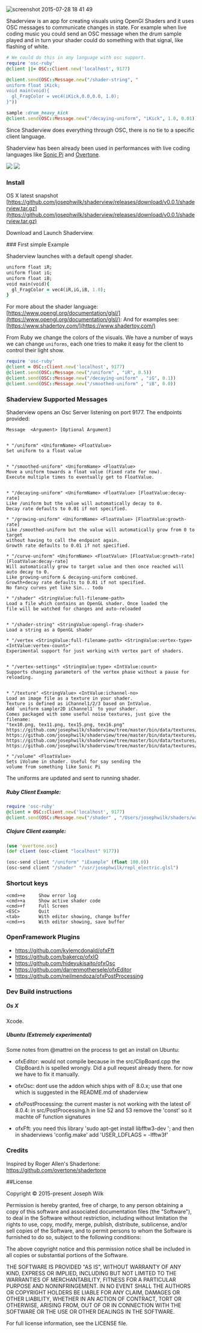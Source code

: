 ![screenshot 2015-07-28 18 41 49](https://cloud.githubusercontent.com/assets/9792/8938008/2bacab68-355c-11e5-899a-dcd90928be12.png)

Shaderview is an app for creating visuals using OpenGl Shaders and it uses OSC messages to communicate changes in state. For example when live coding music you could send an OSC message when the drum sample played and in turn your shader could do something with that signal, like flashing of white.

```ruby
# We could do this in any language with osc support.
require 'osc-ruby'
@client ||= OSC::Client.new('localhost', 9177)

@client.send(OSC::Message.new("/shader-string", "
uniform float iKick;
void main(void){
  gl_FragColor = vec4(iKick,0.0,0.0, 1.0);
}"))

sample :drum_heavy_kick
@client.send(OSC::Message.new("/decaying-uniform", "iKick", 1.0, 0.01))
```

Since Shaderview does everything through OSC, there is no tie to a specific client language.

Shaderview has been already been used in performances with live coding languages like [Sonic Pi](http://sonic-pi.net/) and [Overtone](https://github.com/overtone/overtone).

![](https://pbs.twimg.com/media/CLVUhFjWwAE7dJP.png:small)
![](https://cloud.githubusercontent.com/assets/9792/10560237/e33c79a6-7504-11e5-9695-2e21c47ebeec.png)

### Install

OS X latest snapshot [https://github.com/josephwilk/shaderview/releases/download/v0.0.1/shaderview.tar.gz](https://github.com/josephwilk/shaderview/releases/download/v0.0.1/shaderview.tar.gz)

Download and Launch Shaderview.

### First simple Example

Shaderview launches with a default opengl shader.

```ruby
uniform float iR;
uniform float iG;
uniform float iB;
void main(void){
  gl_FragColor = vec4(iR,iG,iB, 1.0);
}
```

For more about the shader language: [https://www.opengl.org/documentation/glsl/](https://www.opengl.org/documentation/glsl/):
And for examples see: [https://www.shadertoy.com/](https://www.shadertoy.com/)

From Ruby we change the colors of the visuals. We have a number of ways we can change `uniforms`, each one tries to make it easy for the client to control their light show.

```ruby
require 'osc-ruby'
@client = OSC::Client.new('localhost', 9177)
@client.send(OSC::Message.new("/uniform" , "iR", 0.5))
@client.send(OSC::Message.new("/decaying-uniform" , "iG", 0.1))
@client.send(OSC::Message.new("/smoothed-uniform" , "iB", 0.0))
```

### Shaderview Supported Messages

Shaderview opens an Osc Server listening on port 9177.
The endpoints provided:

```
Message  <Argument> [Optional Argument]


* "/uniform" <UniformName> <FloatValue>
Set uniform to a float value


* "/smoothed-uniform" <UniformName> <FloatValue>
Move a uniform towards a float value (Fixed rate for now).
Execute multiple times to eventually get to FloatValue.


* "/decaying-uniform" <UniformName> <FloatValue> [FloatValue:decay-rate]
Like /uniform but the value will automatically decay to 0.
Decay rate defaults to 0.01 if not specified.

* "/growing-uniform" <UniformName> <FloatValue> [FloatValue:growth-rate]
Like /smoothed-uniform but the value will automatically grow from 0 to target
without having to call the endpoint again.
Growth rate defaults to 0.01 if not specified.

* "/curve-uniform" <UniformName> <FloatValue> [FloatValue:growth-rate] [FloatValue:decay-rate]
Will automatically grow to target value and then once reached will auto decay to 0.
Like growing-uniform & decaying-uniform combined.
Growth+decay rate defaults to 0.01 if not specified.
No fancy curves yet like Sin... todo

* "/shader" <StringValue:full-filename-path>
Load a file which contains an OpenGL shader. Once loaded the
file will be watched for changes and auto-reloaded


* "/shader-string" <StringValue:opengl-frag-shader>
Load a string as a OpenGL shader

* "/vertex <StringValue:full-filename-path> <StringValue:vertex-type> <IntValue:vertex-count>"
Experimental support for just working with vertex part of shaders.


* "/vertex-settings" <StringValue:type> <IntValue:count>
Supports changing parameters of the vertex phase without a pause for reloading.


* "/texture" <StringValue> <IntValue:ichannel-no>
Load an image file as a texture in your shader.
Texture is defined as iChannel1/2/3 based on IntValue.
Add `uniform sampler2D iChannel1` to your shader.
Comes packaged with some useful noise textures, just give the filename:
"tex10.png, tex11.png, tex15.png, tex16.png"
https://github.com/josephwilk/shaderview/tree/master/bin/data/textures/tex10.png
https://github.com/josephwilk/shaderview/tree/master/bin/data/textures/tex11.png
https://github.com/josephwilk/shaderview/tree/master/bin/data/textures/tex15.png
https://github.com/josephwilk/shaderview/tree/master/bin/data/textures/tex16.png

* "/volume" <FloatValue>
Sets iVolume in shader. Useful for say sending the
volume from something like Sonic Pi
```

The uniforms are updated and sent to running shader.

##### Ruby Client Example:
```ruby
require 'osc-ruby'
@client = OSC::Client.new('localhost', 9177)
@client.send(OSC::Message.new("/shader" , "/Users/josephwilk/shaders/wave.glsl"))
```

##### Clojure Client example:
```clojure
(use 'overtone.osc)
(def client (osc-client "localhost" 9177))

(osc-send client "/uniform" "iExample" (float 100.0))
(osc-send client "/shader" "/usr/josephwilk/repl_electric.glsl")
```

### Shortcut keys

```
<cmd>+e     Show error log
<cmd>+a     Show active shader code
<cmd>+f     Full Screen
<ESC>       Quit
<tab>       With editor showing, change buffer
<cmd>+s     With editor showing, save buffer
```

### OpenFramework Plugins

* https://github.com/kylemcdonald/ofxFft
* https://github.com/bakercp/ofxIO
* https://github.com/hideyukisaito/ofxOsc
* https://github.com/darrenmothersele/ofxEditor
* https://github.com/neilmendoza/ofxPostProcessing

### Dev Build instructions

##### Os X

Xcode.

##### Ubuntu (Extremely experimental)

Some notes from @mattrei on the process to get an install on Ubuntu:

* ofxEditor: would not compile because in the src/ClipBoard.cpp the ClipBoard.h is spelled wrongly. Did a pull request already there. for now we have to fix it manually.

* ofxOsc: dont use the addon which ships with oF 8.0.x; use that one which is suggested in the README.md of shaderview

* ofxPostProcessing: the current master is not working with the latest oF 8.0.4: in src/PostProcessing.h in line 52 and 53 remove the 'const' so it machte oF function signatures

* ofxFft: you need this library 'sudo apt-get install libfftw3-dev '; and then in shaderviews 'config.make' add 'USER_LDFLAGS = -lfftw3f'

### Credits

Inspired by Roger Allen's Shadertone: https://github.com/overtone/shadertone

##License

Copyright © 2015-present Joseph Wilk

Permission is hereby granted, free of charge, to any person obtaining a copy of this software and associated documentation files (the "Software"), to deal in the Software without restriction, including without limitation the rights to use, copy, modify, merge, publish, distribute, sublicense, and/or sell copies of the Software, and to permit persons to whom the Software is furnished to do so, subject to the following conditions:

The above copyright notice and this permission notice shall be included in all copies or substantial portions of the Software.

THE SOFTWARE IS PROVIDED "AS IS", WITHOUT WARRANTY OF ANY KIND, EXPRESS OR IMPLIED, INCLUDING BUT NOT LIMITED TO THE WARRANTIES OF MERCHANTABILITY, FITNESS FOR A PARTICULAR PURPOSE AND NONINFRINGEMENT. IN NO EVENT SHALL THE AUTHORS OR COPYRIGHT HOLDERS BE LIABLE FOR ANY CLAIM, DAMAGES OR OTHER LIABILITY, WHETHER IN AN ACTION OF CONTRACT, TORT OR OTHERWISE, ARISING FROM, OUT OF OR IN CONNECTION WITH THE SOFTWARE OR THE USE OR OTHER DEALINGS IN THE SOFTWARE.

For full license information, see the LICENSE file.
